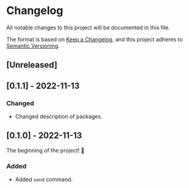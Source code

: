 # Changelog
All notable changes to this project will be documented in this file.

The format is based on [Keep a Changelog](https://keepachangelog.com/en/1.0.0/),
and this project adheres to [Semantic Versioning](https://semver.org/spec/v2.0.0.html).

## [Unreleased]

## [0.1.1] - 2022-11-13
### Changed
- Changed description of packages.

## [0.1.0] - 2022-11-13
The beginning of the project! 🥳

### Added
- Added `send` command.